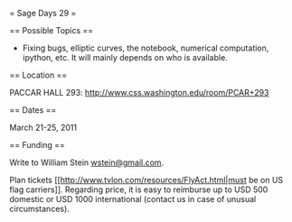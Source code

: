 = Sage Days 29 =

== Possible Topics ==

 * Fixing bugs, elliptic curves, the notebook, numerical computation, ipython, etc.  It will mainly depends on who is available.

== Location ==

 PACCAR HALL 293: http://www.css.washington.edu/room/PCAR+293

== Dates ==

 March 21-25, 2011

== Funding ==
 
 Write to William Stein wstein@gmail.com.  

Plan tickets [[http://www.tvlon.com/resources/FlyAct.html|must be on US flag carriers]].  Regarding price, it is easy to reimburse up to USD 500 domestic or USD 1000 international (contact us in case of unusual circumstances).
